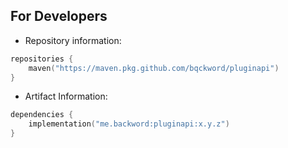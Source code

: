 For Developers
------
* Repository information:
```kotlin
repositories {
    maven("https://maven.pkg.github.com/bqckword/pluginapi")
}
```

* Artifact Information:
```kotlin
dependencies {
    implementation("me.backword:pluginapi:x.y.z")
}
```
